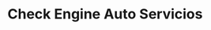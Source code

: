 ---
title: "Check Engine Auto Servicios"
url: /santa-cruz-de-la-sierra/check-engine-auto-servicios/
shop: reparación de automóviles
---